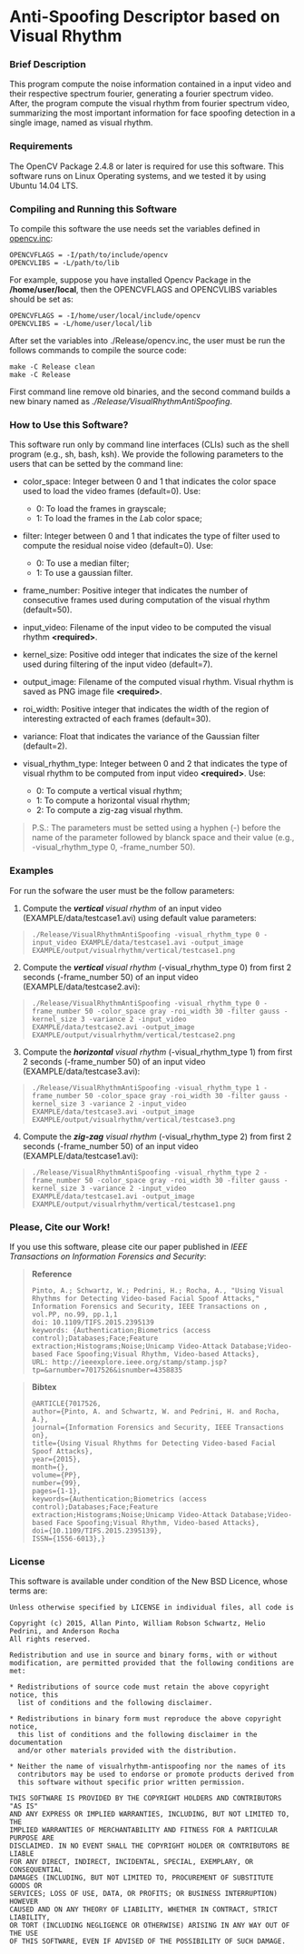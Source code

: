 # Anti-Spoofing Descriptor based on Visual Rhythm

### Brief Description

This program compute the noise information contained in a input video and their respective spectrum fourier, generating a fourier spectrum video. After, the program compute the visual rhythm from fourier spectrum video, summarizing the most important information for face spoofing detection in a single image, named as visual rhythm.

### Requirements

The OpenCV Package 2.4.8 or later is required for use this software. This software runs on Linux Operating systems, and we tested it by using Ubuntu 14.04 LTS.

### Compiling and Running this Software

To compile this software the use needs set the variables defined in [opencv.inc](https://github.com/allansp84/visualrhythm-antispoofing/blob/master/Release/opencv.inc):

    OPENCVFLAGS = -I/path/to/include/opencv
    OPENCVLIBS = -L/path/to/lib

For example, suppose you have installed Opencv Package in the **/home/user/local**, then the OPENCVFLAGS and OPENCVLIBS variables should be set as:

    OPENCVFLAGS = -I/home/user/local/include/opencv
    OPENCVLIBS = -L/home/user/local/lib

After set the variables into ./Release/opencv.inc, the user must be run the follows commands to compile the source code:

    make -C Release clean
    make -C Release

First command line remove old binaries, and the second command builds a new binary named as *./Release/VisualRhythmAntiSpoofing*.

### How to Use this Software?

This software run only by command line interfaces (CLIs) such as the shell program (e.g., sh, bash, ksh). We provide the following parameters to the users that can be setted by the command line:

* color_space: Integer between 0 and 1 that indicates the color space used to load the video frames (default=0). Use:
    + 0: To load the frames in grayscale;
    + 1: To load the frames in the *L*ab color space;

* filter: Integer between 0 and 1 that indicates the type of filter used to compute the residual noise video (default=0). Use:
    + 0: To use a median filter;
    + 1: To use a gaussian filter.

* frame_number: Positive integer that indicates the number of consecutive frames used during computation of the visual rhythm (default=50).

* input_video: Filename of the input video to be computed the visual rhythm  **\<required\>**.

* kernel_size: Positive odd integer that indicates the size of the kernel used during filtering of the input video (default=7).

* output_image: Filename of the computed visual rhythm. Visual rhythm is saved as PNG image file **\<required\>**.

* roi_width: Positive integer that indicates the width of the region of interesting extracted of each frames (default=30).

* variance: Float that indicates the variance of the Gaussian filter (default=2).

* visual_rhythm_type: Integer between 0 and 2 that indicates the type of visual rhythm to be computed from input video **\<required\>**. Use:
    + 0: To compute a vertical visual rhythm;
    + 1: To compute a horizontal visual rhythm;
    + 2: To compute a zig-zag visual rhythm.

> P.S.: The parameters must be setted using a hyphen (-) before the name of the parameter followed by blanck space and their value (e.g., -visual_rhythm_type 0, -frame_number 50).

### Examples

For run the sofware the user must be the follow parameters:

1. Compute the *__vertical__ visual rhythm* of an input video (EXAMPLE/data/testcase1.avi) using default value parameters:
>     
>     ./Release/VisualRhythmAntiSpoofing -visual_rhythm_type 0 -input_video EXAMPLE/data/testcase1.avi -output_image EXAMPLE/output/visualrhythm/vertical/testcase1.png
>     

2. Compute the *__vertical__ visual rhythm* (-visual_rhythm_type 0) from first 2 seconds (-frame_number 50) of an input video (EXAMPLE/data/testcase2.avi):
>     
>     ./Release/VisualRhythmAntiSpoofing -visual_rhythm_type 0 -frame_number 50 -color_space gray -roi_width 30 -filter gauss -kernel_size 3 -variance 2 -input_video EXAMPLE/data/testcase2.avi -output_image EXAMPLE/output/visualrhythm/vertical/testcase2.png
>     

3. Compute the *__horizontal__ visual rhythm* (-visual_rhythm_type 1) from first 2 seconds (-frame_number 50) of an input video (EXAMPLE/data/testcase3.avi):
>     
>     ./Release/VisualRhythmAntiSpoofing -visual_rhythm_type 1 -frame_number 50 -color_space gray -roi_width 30 -filter gauss -kernel_size 3 -variance 2 -input_video EXAMPLE/data/testcase3.avi -output_image EXAMPLE/output/visualrhythm/vertical/testcase3.png
>     

4. Compute the *__zig-zag__ visual rhythm* (-visual_rhythm_type 2) from first 2 seconds (-frame_number 50) of an input video (EXAMPLE/data/testcase1.avi):
>     
>     ./Release/VisualRhythmAntiSpoofing -visual_rhythm_type 2 -frame_number 50 -color_space gray -roi_width 30 -filter gauss -kernel_size 3 -variance 2 -input_video EXAMPLE/data/testcase1.avi -output_image EXAMPLE/output/visualrhythm/vertical/testcase1.png
>     

### Please, Cite our Work!

If you use this software, please cite our paper published in *IEEE Transactions on Information Forensics and Security*:

> **Reference**
>
>     Pinto, A.; Schwartz, W.; Pedrini, H.; Rocha, A., "Using Visual Rhythms for Detecting Video-based Facial Spoof Attacks," Information Forensics and Security, IEEE Transactions on , vol.PP, no.99, pp.1,1
>     doi: 10.1109/TIFS.2015.2395139
>     keywords: {Authentication;Biometrics (access control);Databases;Face;Feature extraction;Histograms;Noise;Unicamp Video-Attack Database;Video-based Face Spoofing;Visual Rhythm, Video-based Attacks},
>     URL: http://ieeexplore.ieee.org/stamp/stamp.jsp?tp=&arnumber=7017526&isnumber=4358835


> **Bibtex**
>
>     @ARTICLE{7017526,
>     author={Pinto, A. and Schwartz, W. and Pedrini, H. and Rocha, A.},
>     journal={Information Forensics and Security, IEEE Transactions on},
>     title={Using Visual Rhythms for Detecting Video-based Facial Spoof Attacks},
>     year={2015},
>     month={},
>     volume={PP},
>     number={99},
>     pages={1-1},
>     keywords={Authentication;Biometrics (access control);Databases;Face;Feature extraction;Histograms;Noise;Unicamp Video-Attack Database;Video-based Face Spoofing;Visual Rhythm, Video-based Attacks},
>     doi={10.1109/TIFS.2015.2395139},
>     ISSN={1556-6013},}

### License

This software is available under condition of the New BSD Licence, whose terms are:

    Unless otherwise specified by LICENSE in individual files, all code is

    Copyright (c) 2015, Allan Pinto, William Robson Schwartz, Helio Pedrini, and Anderson Rocha
    All rights reserved.

    Redistribution and use in source and binary forms, with or without
    modification, are permitted provided that the following conditions are met:

    * Redistributions of source code must retain the above copyright notice, this
      list of conditions and the following disclaimer.

    * Redistributions in binary form must reproduce the above copyright notice,
      this list of conditions and the following disclaimer in the documentation
      and/or other materials provided with the distribution.

    * Neither the name of visualrhythm-antispoofing nor the names of its
      contributors may be used to endorse or promote products derived from
      this software without specific prior written permission.

    THIS SOFTWARE IS PROVIDED BY THE COPYRIGHT HOLDERS AND CONTRIBUTORS "AS IS"
    AND ANY EXPRESS OR IMPLIED WARRANTIES, INCLUDING, BUT NOT LIMITED TO, THE
    IMPLIED WARRANTIES OF MERCHANTABILITY AND FITNESS FOR A PARTICULAR PURPOSE ARE
    DISCLAIMED. IN NO EVENT SHALL THE COPYRIGHT HOLDER OR CONTRIBUTORS BE LIABLE
    FOR ANY DIRECT, INDIRECT, INCIDENTAL, SPECIAL, EXEMPLARY, OR CONSEQUENTIAL
    DAMAGES (INCLUDING, BUT NOT LIMITED TO, PROCUREMENT OF SUBSTITUTE GOODS OR
    SERVICES; LOSS OF USE, DATA, OR PROFITS; OR BUSINESS INTERRUPTION) HOWEVER
    CAUSED AND ON ANY THEORY OF LIABILITY, WHETHER IN CONTRACT, STRICT LIABILITY,
    OR TORT (INCLUDING NEGLIGENCE OR OTHERWISE) ARISING IN ANY WAY OUT OF THE USE
    OF THIS SOFTWARE, EVEN IF ADVISED OF THE POSSIBILITY OF SUCH DAMAGE.
